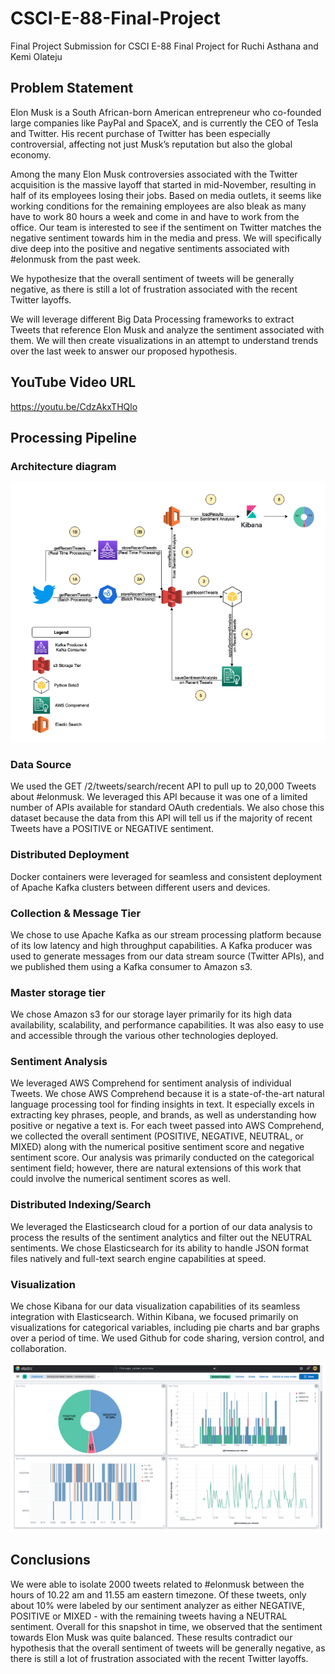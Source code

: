 # CSCI-E-88-Final-Project
Final Project Submission for CSCI E-88 Final Project for Ruchi Asthana and  Kemi Olateju


## Problem Statement
Elon Musk is a South African-born American entrepreneur who co-founded large companies like PayPal and SpaceX, and is currently the CEO of Tesla and Twitter. His recent purchase of Twitter has been especially controversial, affecting not just Musk’s reputation but also the global economy.

Among the many Elon Musk controversies associated with the Twitter acquisition is the massive layoff that started in mid-November, resulting in half of its employees losing their jobs. 
Based on media outlets, it seems like working conditions for the remaining employees are also bleak as many have to work 80 hours a week and come in and have to work from the office. Our team is interested to see if the sentiment on Twitter matches the negative sentiment towards him in the media and press. We will specifically dive deep into the positive and negative sentiments associated with #elonmusk from the past week. 

We hypothesize that the overall sentiment of tweets will be generally negative, as there is still a lot of frustration associated with the recent Twitter layoffs. 

We will leverage different Big Data Processing frameworks to extract Tweets that reference Elon Musk and analyze the sentiment associated with them. We will then create visualizations in an attempt to understand trends over the last week to answer our proposed hypothesis. 

## YouTube Video URL

https://youtu.be/CdzAkxTHQlo  

## Processing Pipeline 

### Architecture diagram 

![My Image](architecture_diagram.png)

### Data Source 
We used the GET /2/tweets/search/recent API to pull up to 20,000 Tweets about #elonmusk. We leveraged this API because it was one of a limited number of APIs available for standard OAuth credentials. We also chose this dataset because the data from this API will tell us if the majority of recent Tweets have a POSITIVE or NEGATIVE sentiment. 

### Distributed Deployment

Docker containers were leveraged for seamless and consistent deployment of Apache Kafka clusters between different users and devices. 

### Collection & Message Tier

We chose to use Apache Kafka as our stream processing platform because of its low latency and high throughput capabilities. A Kafka producer was used to generate messages from our data stream source (Twitter APIs), and we published them using a Kafka consumer to Amazon s3. 

### Master storage tier

We chose Amazon s3 for our storage layer primarily for its high data availability, scalability, and performance capabilities. It was also easy to use and accessible through the various other technologies deployed.

### Sentiment Analysis

We leveraged AWS Comprehend for sentiment analysis of individual Tweets. We chose AWS Comprehend because it is a state-of-the-art natural language processing tool for finding insights in text. It especially excels in extracting key phrases, people, and brands, as well as understanding how positive or negative a text is. For each tweet passed into AWS Comprehend, we collected the overall sentiment (POSITIVE, NEGATIVE, NEUTRAL, or MIXED) along with the numerical positive sentiment score and negative sentiment score. Our analysis was primarily conducted on the categorical sentiment field; however, there are natural extensions of this work that could involve the numerical sentiment scores as well. 

### Distributed Indexing/Search

We leveraged the Elasticsearch cloud for a portion of our data analysis to process the results of the sentiment analytics and filter out the NEUTRAL sentiments. We chose Elasticsearch for its ability to handle JSON format files natively and full-text search engine capabilities at speed.   

### Visualization

We chose Kibana for our data visualization capabilities of its seamless integration with Elasticsearch. Within Kibana, we focused primarily on visualizations for categorical variables, including pie charts and bar graphs over a period of time.
We used Github for code sharing, version control, and collaboration.

![My Image](kibana_diagrams.png)

## Conclusions

We were able to isolate 2000 tweets related to #elonmusk between the hours of 10.22 am and 11.55 am eastern timezone. Of these tweets, only about 10% were labeled by our sentiment analyzer as either NEGATIVE, POSITIVE or MIXED - with the remaining tweets having a NEUTRAL sentiment. Overall for this snapshot in time, we observed that the sentiment towards Elon Musk was quite balanced. These results contradict our hypothesis that the overall sentiment of tweets will be generally negative, as there is still a lot of frustration associated with the recent Twitter layoffs. 		